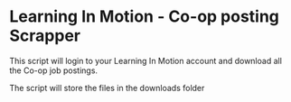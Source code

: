 # Learning In Motion - Co-op posting Scrapper

This script will login to your Learning In Motion account and download all the Co-op job postings.

The script will store the files in the downloads folder
